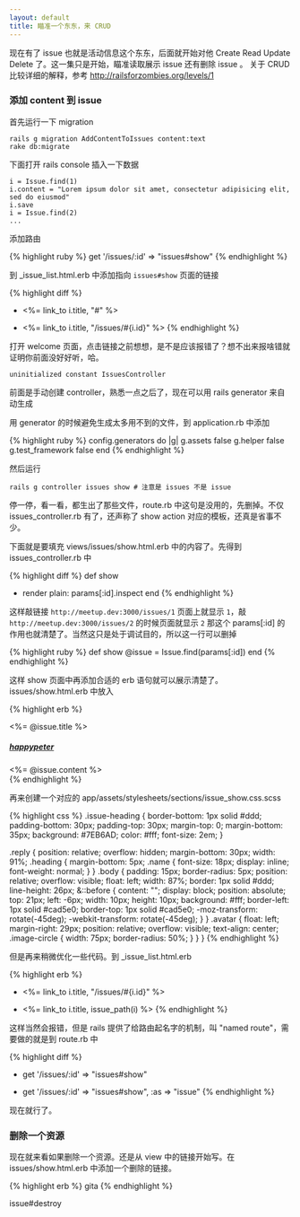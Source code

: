 ```yaml
---
layout: default
title: 瞄准一个东东，来 CRUD
---
```


<!-- 这一集的主要思路就是把 form_for 涉及到得太多知识，均匀摊开一部分到这里 -->

现在有了 issue 也就是活动信息这个东东，后面就开始对他 Create Read Update Delete 了。这一集只是开始，瞄准读取展示 issue 还有删除 issue 。
关于 CRUD 比较详细的解释，参考 <http://railsforzombies.org/levels/1>

### 添加 content 到 issue

首先运行一下 migration

    rails g migration AddContentToIssues content:text
    rake db:migrate

下面打开 rails console 插入一下数据

    i = Issue.find(1)
    i.content = "Lorem ipsum dolor sit amet, consectetur adipisicing elit, sed do eiusmod"
    i.save
    i = Issue.find(2)
    ...


添加路由

{% highlight ruby %}
get '/issues/:id' => "issues#show"
{% endhighlight %}

到 _issue_list.html.erb 中添加指向 `issues#show` 页面的链接

{% highlight diff %}
- <%= link_to i.title, "#" %>
+ <%= link_to i.title, "/issues/#{i.id}" %>
{% endhighlight %}

打开 welcome 页面，点击链接之前想想，是不是应该报错了？想不出来报啥错就证明你前面没好好听，哈。

    uninitialized constant IssuesController

前面是手动创建 controller，熟悉一点之后了，现在可以用 rails generator 来自动生成

用 generator 的时候避免生成太多用不到的文件，到 application.rb 中添加

{% highlight ruby %}
config.generators do |g|
    g.assets false
    g.helper false
    g.test_framework false
end
{% endhighlight %}

然后运行

    rails g controller issues show # 注意是 issues 不是 issue

停一停，看一看，都生出了那些文件，route.rb 中这句是没用的，先删掉。不仅 issues_controller.rb 有了，还声称了 show action 对应的模板，还真是省事不少。


下面就是要填充 views/issues/show.html.erb 中的内容了。先得到 issues_controller.rb 中

{% highlight diff %}
def show
+  render plain: params[:id].inspect
end
{% endhighlight %}

这样敲链接 `http://meetup.dev:3000/issues/1` 页面上就显示 `1`，敲 `http://meetup.dev:3000/issues/2` 的时候页面就显示 `2` 那这个 params[:id] 的作用也就清楚了。当然这只是处于调试目的，所以这一行可以删掉

{% highlight ruby %}
def show
  @issue = Issue.find(params[:id])
end
{% endhighlight %}

这样 show 页面中再添加合适的 erb 语句就可以展示清楚了。issues/show.html.erb 中放入

{% highlight erb %}
<div class="issue-heading">
  <div class="container">
    <%= @issue.title %>
  </div>
</div>
<div class="container">
  <div class="replies">
    <article class="reply clearfix">
      <div class="avatar">
        <img src="http://gravatar.com/avatar/a92785d8d68f1d1d83b008574f8b5dba.png?s=512&amp;d=retr" alt="" class="image-circle">
      </div>
      <div class="body">
        <div class="heading">
          <h5 class="name"><a href="#">happypeter</a></h5>
        </div>
        <%= @issue.content %>
      </div>
    </article>
  </div>
</div>
{% endhighlight %}

再来创建一个对应的 app/assets/stylesheets/sections/issue_show.css.scss

{% highlight css %}
.issue-heading {
  border-bottom: 1px solid #ddd;
  padding-bottom: 30px;
  padding-top: 30px;
  margin-top: 0;
  margin-bottom: 35px;
  background: #7EB6AD;
  color: #fff;
  font-size: 2em;
}

.reply {
  position: relative;
  overflow: hidden;
  margin-bottom: 30px;
  width: 91%;
  .heading {
    margin-bottom: 5px;
    .name {
      font-size: 18px;
      display: inline;
      font-weight: normal;
    }
  }
  .body {
    padding: 15px;
    border-radius: 5px;
    position: relative;
    overflow: visible;
    float: left;
    width: 87%;
    border: 1px solid #ddd;
    line-height: 26px;
    &::before {
      content: "";
      display: block;
      position: absolute;
      top: 21px;
      left: -6px;
      width: 10px;
      height: 10px;
      background: #fff;
      border-left: 1px solid #cad5e0;
      border-top: 1px solid #cad5e0;
      -moz-transform: rotate(-45deg);
      -webkit-transform: rotate(-45deg);
    }
  }
  .avatar {
    float: left;
    margin-right: 29px;
    position: relative;
    overflow: visible;
    text-align: center;
    .image-circle {
      width: 75px;
      border-radius: 50%;
    }
  }
}
{% endhighlight %}


但是再来稍微优化一些代码。到 _issue_list.html.erb

{% highlight erb %}
- <%= link_to i.title, "/issues/#{i.id}" %>
+ <%= link_to i.title, issue_path(i) %>
{% endhighlight %}

这样当然会报错，但是 rails 提供了给路由起名字的机制，叫 "named route"，需要做的就是到 route.rb 中

{% highlight diff %}
- get '/issues/:id' => "issues#show"
+ get '/issues/:id' => "issues#show", :as => "issue"
{% endhighlight %}

现在就行了。

### 删除一个资源

现在就来看如果删除一个资源。还是从 view 中的链接开始写。在 issues/show.html.erb 中添加一个删除的链接。

{% highlight erb %}
gita
{% endhighlight %}


issue#destroy


